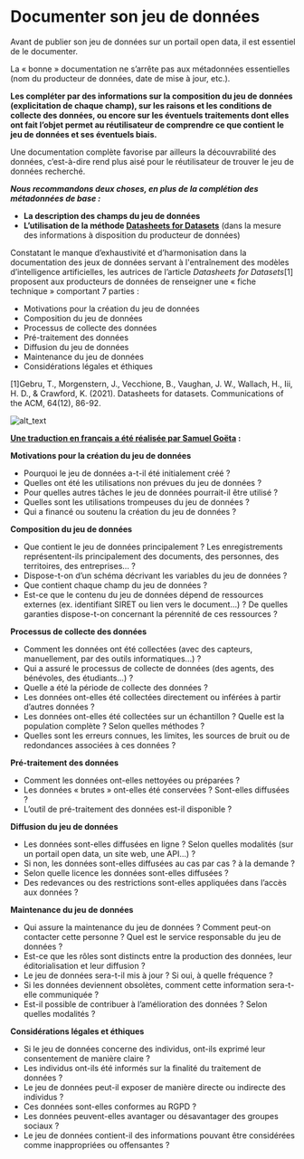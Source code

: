 # **Documenter son jeu de données**

Avant de publier son jeu de données sur un portail open data, il est essentiel de le documenter. 

La « bonne » documentation ne s’arrête pas aux métadonnées essentielles (nom du producteur de données, date de mise à jour, etc.). 

**Les compléter par des informations sur la composition du jeu de données (explicitation de chaque champ), sur les raisons et les conditions de collecte des données, ou encore sur les éventuels traitements dont elles ont fait l’objet permet au réutilisateur de comprendre ce que contient le jeu de données et ses éventuels biais.**

Une documentation complète favorise par ailleurs la découvrabilité des données, c’est-à-dire rend plus aisé pour le réutilisateur de trouver le jeu de données recherché.  



_**Nous recommandons deux choses, en plus de la complétion des métadonnées de base :**_

* **La description des champs du jeu de données**
* **L’utilisation de la méthode [Datasheets for Datasets](https://arxiv.org/pdf/1803.09010.pdf)** (dans la mesure des informations à disposition du producteur de données) 

Constatant le manque d’exhaustivité et d’harmonisation dans la documentation des jeux de données servant à l'entraînement des modèles d’intelligence artificielles, les autrices de l’article _Datasheets for Datasets_[1] proposent aux producteurs de données de renseigner une « fiche technique » comportant 7 parties : 
* Motivations pour la création du jeu de données
* Composition du jeu de données
* Processus de collecte des données
* Pré-traitement des données
* Diffusion du jeu de données
* Maintenance du jeu de données
* Considérations légales et éthiques

[1]Gebru, T., Morgenstern, J., Vecchione, B., Vaughan, J. W., Wallach, H., Iii, H. D., & Crawford, K. (2021). Datasheets for datasets. Communications of the ACM, 64(12), 86-92.

![alt_text](https://i.ibb.co/gZkmbtT/Capture-d-e-cran-2023-03-22-a-14-08-29.png)


**[Une traduction en français a été réalisée par Samuel Goëta](https://teamopendata.org/t/traduction-et-adaptation-du-modele-de-description-des-donnees-datasheet-for-datasets/1400) :**

**Motivations pour la création du jeu de données**

* Pourquoi le jeu de données a-t-il été initialement créé ?
* Quelles ont été les utilisations non prévues du jeu de données ?
* Pour quelles autres tâches le jeu de données pourrait-il être utilisé ?
* Quelles sont les utilisations trompeuses du jeu de données ?
* Qui a financé ou soutenu la création du jeu de données ?

**Composition du jeu de données**

* Que contient le jeu de données principalement ? Les enregistrements représentent-ils principalement des documents, des personnes, des territoires, des entreprises… ?
* Dispose-t-on d’un schéma décrivant les variables du jeu de données ?
* Que contient chaque champ du jeu de données ?
* Est-ce que le contenu du jeu de données dépend de ressources externes (ex. identifiant SIRET ou lien vers le document…) ? De quelles garanties dispose-t-on concernant la pérennité de ces ressources ?

**Processus de collecte des données**

* Comment les données ont été collectées (avec des capteurs, manuellement, par des outils informatiques…) ?
* Qui a assuré le processus de collecte de données (des agents, des bénévoles, des étudiants…) ?
* Quelle a été la période de collecte des données ?
* Les données ont-elles été collectées directement ou inférées à partir d’autres données ?
* Les données ont-elles été collectées sur un échantillon ? Quelle est la population complète ? Selon quelles méthodes ?
* Quelles sont les erreurs connues, les limites, les sources de bruit ou de redondances associées à ces données ?

**Pré-traitement des données**

* Comment les données ont-elles nettoyées ou préparées ?
* Les données « brutes » ont-elles été conservées ? Sont-elles diffusées ?
* L’outil de pré-traitement des données est-il disponible ?

**Diffusion du jeu de données**

* Les données sont-elles diffusées en ligne ? Selon quelles modalités (sur un portail open data, un site web, une API…) ?
* Si non, les données sont-elles diffusées au cas par cas ? à la demande ?
* Selon quelle licence les données sont-elles diffusées ?
* Des redevances ou des restrictions sont-elles appliquées dans l’accès aux données ?

**Maintenance du jeu de données**

* Qui assure la maintenance du jeu de données ? Comment peut-on contacter cette personne ? Quel est le service responsable du jeu de données ?
* Est-ce que les rôles sont distincts entre la production des données, leur éditorialisation et leur diffusion ?
* Le jeu de données sera-t-il mis à jour ? Si oui, à quelle fréquence ?
* Si les données deviennent obsolètes, comment cette information sera-t-elle communiquée ?
* Est-il possible de contribuer à l’amélioration des données ? Selon quelles modalités ?

**Considérations légales et éthiques**

* Si le jeu de données concerne des individus, ont-ils exprimé leur consentement de manière claire ?
* Les individus ont-ils été informés sur la finalité du traitement de données ?
* Le jeu de données peut-il exposer de manière directe ou indirecte des individus ?
* Ces données sont-elles conformes au RGPD ?
* Les données peuvent-elles avantager ou désavantager des groupes sociaux ?
* Le jeu de données contient-il des informations pouvant être considérées comme inappropriées ou offensantes ?
